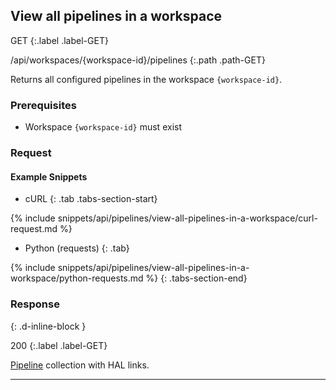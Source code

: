 ## View all pipelines in a workspace

GET
{:.label .label-GET}

/api/workspaces/{workspace-id}/pipelines
{:.path .path-GET}

Returns all configured pipelines in the workspace `{workspace-id}`.

### Prerequisites
- Workspace `{workspace-id}` must exist

### Request

#### Example Snippets
- cURL
{: .tab .tabs-section-start}

{% include snippets/api/pipelines/view-all-pipelines-in-a-workspace/curl-request.md %}

- Python (requests)
{: .tab}

{% include snippets/api/pipelines/view-all-pipelines-in-a-workspace/python-requests.md %}
{: .tabs-section-end}

### Response
{: .d-inline-block }

200
{:.label .label-GET}

[Pipeline](#pipeline) collection with HAL links.

---
